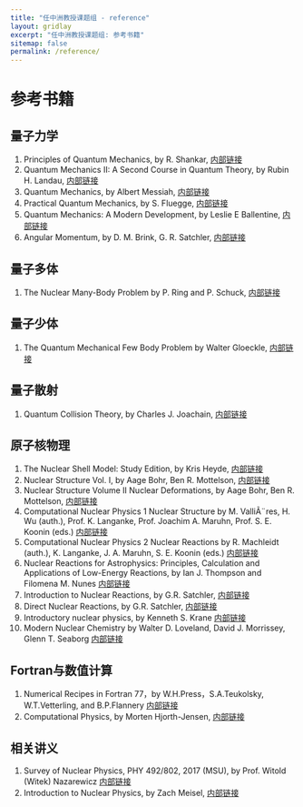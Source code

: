 ```yaml
---
title: "任中洲教授课题组 - reference"
layout: gridlay
excerpt: "任中洲教授课题组: 参考书籍"
sitemap: false
permalink: /reference/
---
```


# 参考书籍


## 量子力学

1. Principles of Quantum Mechanics, by R. Shankar, [内部链接](http://100.64.178.5/cloud/index.php/s/aeGpbqHbZxXMLPz)
2. Quantum Mechanics II: A Second Course in Quantum Theory, by Rubin H. Landau, [内部链接](http://100.64.178.5/cloud/index.php/s/AAAArd4ppEAXtBp)
3. Quantum Mechanics, by Albert Messiah, [内部链接](http://100.64.178.5/cloud/index.php/s/nxR8RwEnLKPtYMw)
4. Practical Quantum Mechanics, by S. Fluegge, [内部链接](http://100.64.178.5/cloud/index.php/s/L8yciMqGbKLCcqA)
5. Quantum Mechanics: A Modern Development, by Leslie E Ballentine, [内部链接](http://100.64.178.5/cloud/index.php/s/cH6EBH5cC7WYqw6)
6. Angular Momentum, by D. M. Brink, G. R. Satchler, [内部链接](http://100.64.178.5/cloud/index.php/s/8A2C7WpKWYoq8DX)

## 量子多体

1. The Nuclear Many-Body Problem by  P. Ring and  P. Schuck, [内部链接](http://100.64.178.5/cloud/index.php/s/tsMzG6xnWyZsToS)



## 量子少体

1. The Quantum Mechanical Few Body Problem by Walter Gloeckle, [内部链接](http://100.64.178.5/cloud/index.php/s/raYYEkm2qgz48rj)

## 量子散射

1. Quantum Collision Theory, by Charles J. Joachain, [内部链接](http://100.64.178.5/cloud/index.php/s/P6WiN6pmeb5fTmE)

##  原子核物理

1. The Nuclear Shell Model: Study Edition, by Kris Heyde, [内部链接](http://100.64.178.5/cloud/index.php/s/W2rH8y5nkTH3ibA)
2. Nuclear Structure Vol. I, by Aage Bohr, Ben R. Mottelson, [内部链接](http://100.64.178.5/cloud/index.php/s/9p5kefopK6dw3es)
3. Nuclear Structure Volume II Nuclear Deformations, by Aage Bohr, Ben R. Mottelson, [内部链接](http://100.64.178.5/cloud/index.php/s/ogmnnWiPKp8e5cC)
4. Computational Nuclear Physics 1 Nuclear Structure by M. ValliÃ¨res, H. Wu (auth.), Prof. K. Langanke, Prof. Joachim A. Maruhn, Prof. S. E. Koonin (eds.) [内部链接](http://100.64.178.5/cloud/index.php/s/56PrcdNMFfyCCsd)
5. Computational Nuclear Physics 2 Nuclear Reactions by R. Machleidt (auth.), K. Langanke, J. A. Maruhn, S. E. Koonin (eds.) [内部链接](http://100.64.178.5/cloud/index.php/s/nRWfrnioPpEc8BW)
6. Nuclear Reactions for Astrophysics: Principles, Calculation and Applications of Low-Energy Reactions, by Ian J. Thompson and Filomena M. Nunes [内部链接](http://100.64.178.5/cloud/index.php/s/9AXZgeppiBF3p9j)
7. Introduction to Nuclear Reactions, by G.R. Satchler, [内部链接](http://100.64.178.5/cloud/index.php/s/7kbDdtiSqxskKFi)
8. Direct Nuclear Reactions, by G.R. Satchler, [内部链接](http://100.64.178.5/cloud/index.php/s/tQQyjba8wcYsTMQ)
9. Introductory nuclear physics, by Kenneth S. Krane [内部链接](http://100.64.178.5/cloud/index.php/s/RPNTzPEaafRniH2)
10. Modern Nuclear Chemistry by Walter D. Loveland, David J. Morrissey, Glenn T. Seaborg  [内部链接](http://100.64.178.5/cloud/index.php/s/MjfLb2WZGJsWiWg)


## Fortran与数值计算

1. Numerical Recipes in Fortran 77，by W.H.Press，S.A.Teukolsky, W.T.Vetterling, and B.P.Flannery [内部链接](http://100.64.178.5/cloud/index.php/s/KSYTYkYY4ropTnD)
2. Computational Physics, by Morten Hjorth-Jensen, [内部链接](http://100.64.178.5/cloud/index.php/s/z9BYt39NiBYRcmk)


## 相关讲义


1. Survey of Nuclear Physics, PHY 492/802, 2017 (MSU), by Prof. Witold (Witek) Nazarewicz [内部链接](http://100.64.178.5/cloud/index.php/s/c2NzGGmyLCMY5QB)
2. Introduction to Nuclear Physics, by Zach Meisel, [内部链接](http://100.64.178.5/cloud/index.php/s/Mm9kHP4RxHSDykM)


